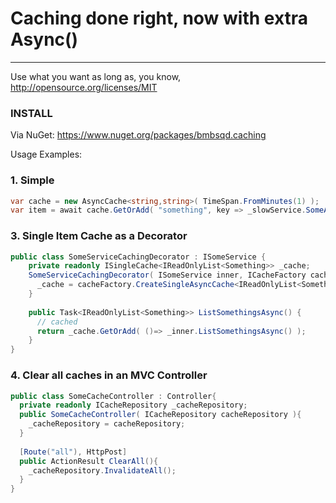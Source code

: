 # Caching done right, now with extra Async() #
----------

Use what you want as long as, you know, http://opensource.org/licenses/MIT



### INSTALL 

Via NuGet: https://www.nuget.org/packages/bmbsqd.caching



Usage Examples:

### 1. Simple

```csharp
var cache = new AsyncCache<string,string>( TimeSpan.FromMinutes(1) );
var item = await cache.GetOrAdd( "something", key => _slowService.SomeAsyncMethod( key ) );
```

### 3. Single Item Cache as a Decorator

```csharp
public class SomeServiceCachingDecorator : ISomeService {
    private readonly ISingleCache<IReadOnlyList<Something>> _cache;
    SomeServiceCachingDecorator( ISomeService inner, ICacheFactory cacheFactory ) {
      _cache = cacheFactory.CreateSingleAsyncCache<IReadOnlyList<Something>>( "some-service-cache", TimeSpan.FromMinutes( 15 ));
    }
  
	public Task<IReadOnlyList<Something>> ListSomethingsAsync() {
      // cached
      return _cache.GetOrAdd( ()=> _inner.ListSomethingsAsync() );
	}
}
```

### 4. Clear all caches in an MVC Controller

```csharp
public class SomeCacheController : Controller{
  private readonly ICacheRepository _cacheRepository;
  public SomeCacheController( ICacheRepository cacheRepository ){
    _cacheRepository = cacheRepository;
  }
  
  [Route("all"), HttpPost]
  public ActionResult ClearAll(){
    _cacheRepository.InvalidateAll();
  }
}
```


